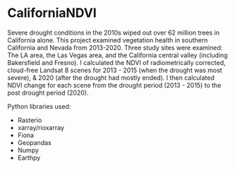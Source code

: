 # CaliforniaNDVI
Severe drought conditions in the 2010s wiped out over 62 million trees in California alone.
This project examined vegetation health in southern California and Nevada from 2013-2020. 
Three study sites were examined: The LA area, the Las Vegas area, and the California central valley (including Bakersfield and Fresno).
I calculated the NDVI of radiometrically corrected, cloud-free Landsat 8 scenes for 2013 - 2015 (when the drought was most severe), & 2020 (after the drought had mostly ended). I then calculated NDVI change for each scene from the drought period (2013 - 2015) to the post drought period (2020).


Python libraries used:


* Rasterio
* xarray/rioxarray
* Fiona
* Geopandas
* Numpy
* Earthpy
